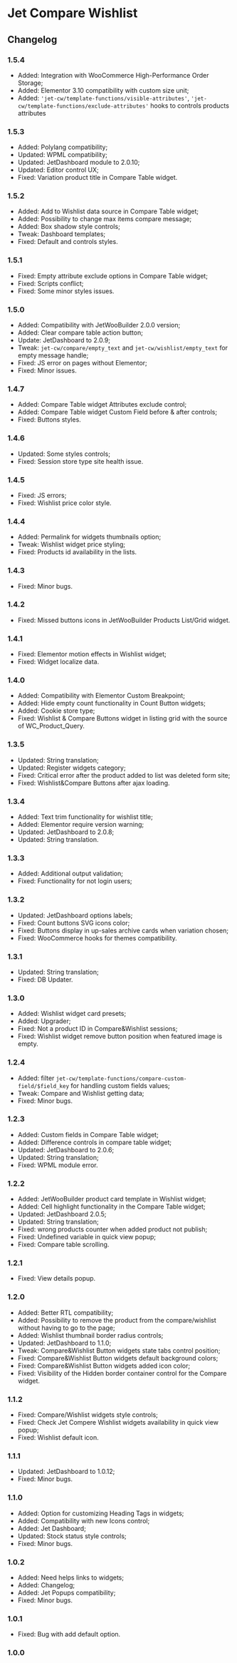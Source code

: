 # Jet Compare Wishlist

## Changelog

### 1.5.4
* Added: Integration with WooCommerce High-Performance Order Storage;
* Added: Elementor 3.10 compatibility with custom size unit;
* Added: `'jet-cw/template-functions/visible-attributes'`, `'jet-cw/template-functions/exclude-attributes'` hooks to controls products attributes

### 1.5.3
* Added: Polylang compatibility;
* Updated: WPML compatibility;
* Updated: JetDashboard module to 2.0.10;
* Updated: Editor control UX;
* Fixed: Variation product title in Compare Table widget.

### 1.5.2
* Added: Add to Wishlist data source in Compare Table widget;
* Added: Possibility to change max items compare message;
* Added: Box shadow style controls;
* Tweak: Dashboard templates;
* Fixed: Default and controls styles.

### 1.5.1
* Fixed: Empty attribute exclude options in Compare Table widget;
* Fixed: Scripts conflict;
* Fixed: Some minor styles issues.

### 1.5.0
* Added: Compatibility with JetWooBuilder 2.0.0 version;
* Added: Clear compare table action button;
* Update: JetDashboard to 2.0.9;
* Tweak: `jet-cw/compare/empty_text` and `jet-cw/wishlist/empty_text` for empty message handle;
* Fixed: JS error on pages without Elementor;
* Fixed: Minor issues.

### 1.4.7
* Added: Compare Table widget Attributes exclude control;
* Added: Compare Table widget Custom Field before & after controls;
* Fixed: Buttons styles.

### 1.4.6
* Updated: Some styles controls;
* Fixed: Session store type site health issue.

### 1.4.5
* Fixed: JS errors;
* Fixed: Wishlist price color style.

### 1.4.4
* Added: Permalink for widgets thumbnails option;
* Tweak: Wishlist widget price styling;
* Fixed: Products id availability in the lists.

### 1.4.3
* Fixed: Minor bugs.

### 1.4.2
* Fixed: Missed buttons icons in JetWooBuilder Products List/Grid widget.

### 1.4.1
* Fixed: Elementor motion effects in Wishlist widget;
* Fixed: Widget localize data.

### 1.4.0
* Added: Compatibility with Elementor Custom Breakpoint;
* Added: Hide empty count functionality in Count Button widgets;
* Added: Cookie store type;
* Fixed: Wishlist & Compare Buttons widget in listing grid with the source of WC_Product_Query.

### 1.3.5
* Updated: String translation;
* Updated: Register widgets category;
* Fixed: Critical error after the product added to list was deleted form site;
* Fixed: Wishlist&Compare Buttons after ajax loading.

### 1.3.4
* Added: Text trim functionality for wishlist title;
* Added: Elementor require version warning;
* Updated: JetDashboard to 2.0.8;
* Updated: String translation.

### 1.3.3
* Added: Additional output validation;
* Fixed: Functionality for not login users;

### 1.3.2
* Updated: JetDashboard options labels;
* Fixed: Count buttons SVG icons color;
* Fixed: Buttons display in up-sales archive cards when variation chosen;
* Fixed: WooCommerce hooks for themes compatibility.

### 1.3.1
* Updated: String translation;
* Fixed: DB Updater.

### 1.3.0
* Added: Wishlist widget card presets;
* Added: Upgrader;
* Fixed: Not a product ID in Compare&Wishlist sessions;
* Fixed: Wishlist widget remove button position when featured image is empty.

### 1.2.4
* Added: filter `jet-cw/template-functions/compare-custom-field/$field_key` for handling custom fields values;
* Tweak: Compare and Wishlist getting data;
* Fixed: Minor bugs.

### 1.2.3
* Added: Custom fields in Compare Table widget;
* Added: Difference controls in compare table widget;
* Updated: JetDashboard to 2.0.6;
* Updated: String translation;
* Fixed: WPML module error.

### 1.2.2
* Added: JetWooBuilder product card template in Wishlist widget;
* Added: Cell highlight functionality in the Compare Table widget;
* Updated: JetDashboard 2.0.5;
* Updated: String translation;
* Fixed: wrong products counter when added product not publish;
* Fixed: Undefined variable in quick view popup;
* Fixed: Compare table scrolling.

### 1.2.1
* Fixed: View details popup.

### 1.2.0
* Added: Better RTL compatibility;
* Added: Possibility to remove the product from the compare/wishlist without having to go to the page;
* Added: Wishlist thumbnail border radius controls;
* Updated: JetDashboard to 1.1.0;
* Tweak: Compare&Wishlist Button widgets state tabs control position;
* Fixed: Compare&Wishlist Button widgets default background colors;
* Fixed: Compare&Wishlist Button widgets added icon color;
* Fixed: Visibility of the Hidden border container control for the Compare widget.

### 1.1.2
* Fixed: Compare/Wishlist widgets style controls;
* Fixed: Check Jet Compere Wishlist widgets availability in quick view popup;
* Fixed: Wishlist default icon.

### 1.1.1
* Updated: JetDashboard to 1.0.12;
* Fixed: Minor bugs.

### 1.1.0
* Added: Option for customizing Heading Tags in widgets;
* Added: Compatibility with new Icons control;
* Added: Jet Dashboard;
* Updated: Stock status style controls;
* Fixed: Minor bugs.

### 1.0.2
* Added: Need helps links to widgets;
* Added: Changelog;
* Added: Jet Popups compatibility;
* Fixed: Minor bugs.

### 1.0.1
* Fixed: Bug with add default option.

### 1.0.0